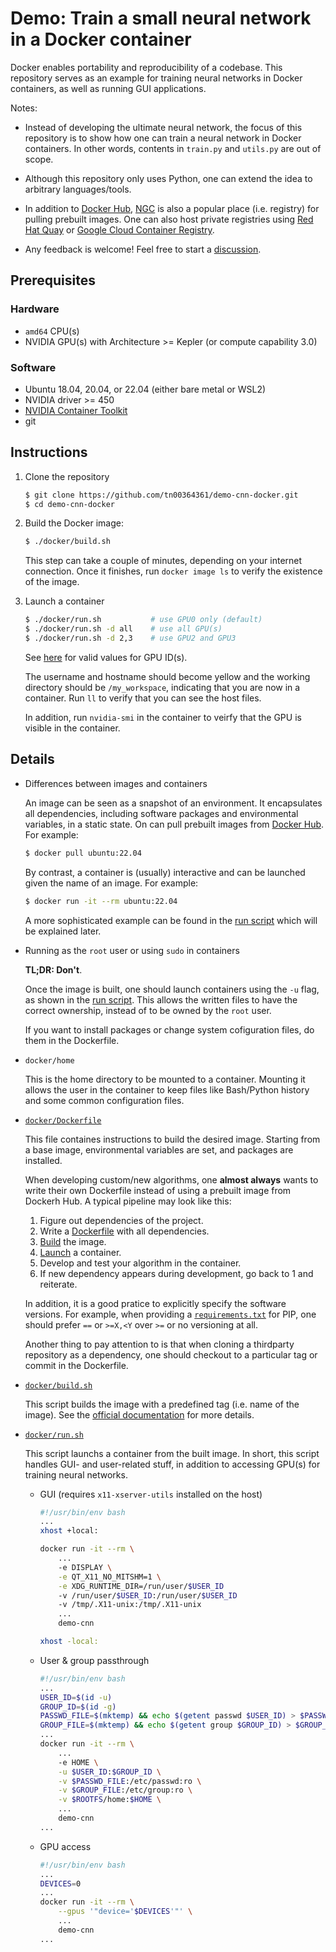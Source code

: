 # Demo: Train a small neural network in a Docker container

Docker enables portability and reproducibility of a codebase. This repository serves as an example for training neural networks in Docker containers, as well as running GUI applications.

Notes:

- Instead of developing the ultimate neural network, the focus of this repository is to show how one can train a neural network in Docker containers. In other words, contents in `train.py` and `utils.py` are out of scope.

- Although this repository only uses Python, one can extend the idea to arbitrary languages/tools.

- In addition to [Docker Hub](https://hub.docker.com/), [NGC](https://catalog.ngc.nvidia.com/containers) is also a popular place (i.e. registry) for pulling prebuilt images. One can also host private registries using [Red Hat Quay](https://quay.io/) or [Google Cloud Container Registry](https://cloud.google.com/container-registry).

- Any feedback is welcome! Feel free to start a [discussion](https://github.com/tn00364361/demo-cnn-docker/discussions).

## Prerequisites

### Hardware

- `amd64` CPU(s)
- NVIDIA GPU(s) with Architecture >= Kepler (or compute capability 3.0)

### Software

- Ubuntu 18.04, 20.04, or 22.04 (either bare metal or WSL2)
- NVIDIA driver >= 450
- [NVIDIA Container Toolkit](https://docs.nvidia.com/datacenter/cloud-native/container-toolkit/install-guide.html#docker)
- git


## Instructions

1. Clone the repository

    ```bash
    $ git clone https://github.com/tn00364361/demo-cnn-docker.git
    $ cd demo-cnn-docker
    ```

2. Build the Docker image:

    ```bash
    $ ./docker/build.sh
    ```

    This step can take a couple of minutes, depending on your internet connection. Once it finishes, run `docker image ls` to verify the existence of the image.

3. Launch a container

    ```bash
    $ ./docker/run.sh           # use GPU0 only (default)
    $ ./docker/run.sh -d all    # use all GPU(s)
    $ ./docker/run.sh -d 2,3    # use GPU2 and GPU3
    ```

    See [here](https://docs.nvidia.com/datacenter/cloud-native/container-toolkit/user-guide.html#gpu-enumeration) for valid values for GPU ID(s).

    The username and hostname should become yellow and the working directory should be `/my_workspace`, indicating that you are now in a container. Run `ll` to verify that you can see the host files.

    In addition, run `nvidia-smi` in the container to veirfy that the GPU is visible in the container.

## Details


- Differences between images and containers

    An image can be seen as a snapshot of an environment. It encapsulates all dependencies, including software packages and environmental variables, in a static state. On can pull prebuilt images from [Docker Hub](https://hub.docker.com/). For example:

    ```bash
    $ docker pull ubuntu:22.04
    ```

    By contrast, a container is (usually) interactive and can be launched given the name of an image. For example:

    ```bash
    $ docker run -it --rm ubuntu:22.04
    ```

    A more sophisticated example can be found in the [run script](docker/run.sh) which will be explained later.

- Running as the `root` user or using `sudo` in containers

    **TL;DR: Don't**.

    Once the image is built, one should launch containers using the `-u` flag, as shown in the [run script](docker/run.sh). This allows the written files to have the correct ownership, instead of to be owned by the `root` user.

    If you want to install packages or change system cofiguration files, do them in the Dockerfile.

- `docker/home`

    This is the home directory to be mounted to a container. Mounting it allows the user in the container to keep files like Bash/Python history and some common configuration files.

- [`docker/Dockerfile`](docker/Dockerfile)

    This file containes instructions to build the desired image. Starting from a base image, environmental variables are set, and packages are installed.

    When developing custom/new algorithms, one **almost always** wants to write their own Dockerfile instead of using a prebuilt image from Dockerh Hub. A typical pipeline may look like this:

    1. Figure out dependencies of the project.
    2. Write a [Dockerfile](docker/Dockerfile) with all dependencies.
    3. [Build](docker/build.sh) the image.
    4. [Launch](docker/run.sh) a container.
    5. Develop and test your algorithm in the container.
    6. If new dependency appears during development, go back to 1 and reiterate.

    In addition, it is a good pratice to explicitly specify the software versions. For example, when providing a [`requirements.txt`](requirements.txt) for PIP, one should prefer `==` or `>=X,<Y` over `>=` or no versioning at all.

    Another thing to pay attention to is that when cloning a thirdparty repository as a dependency, one should checkout to a particular tag or commit in the Dockerfile.

- [`docker/build.sh`](docker/build.sh)

    This script builds the image with a predefined tag (i.e. name of the image). See the [official documentation](https://docs.docker.com/engine/reference/commandline/build/) for more details.

- [`docker/run.sh`](docker/run.sh)

    This script launchs a container from the built image. In short, this script handles GUI- and user-related stuff, in addition to accessing GPU(s) for training neural networks.

    - GUI (requires `x11-xserver-utils` installed on the host)

        ```bash
        #!/usr/bin/env bash
        ...
        xhost +local:

        docker run -it --rm \
            ...
            -e DISPLAY \
            -e QT_X11_NO_MITSHM=1 \
            -e XDG_RUNTIME_DIR=/run/user/$USER_ID
            -v /run/user/$USER_ID:/run/user/$USER_ID
            -v /tmp/.X11-unix:/tmp/.X11-unix
            ...
            demo-cnn

        xhost -local:
        ```

    - User & group passthrough

        ```bash
        #!/usr/bin/env bash
        ...
        USER_ID=$(id -u)
        GROUP_ID=$(id -g)
        PASSWD_FILE=$(mktemp) && echo $(getent passwd $USER_ID) > $PASSWD_FILE
        GROUP_FILE=$(mktemp) && echo $(getent group $GROUP_ID) > $GROUP_FILE
        ...
        docker run -it --rm \
            ...
            -e HOME \
            -u $USER_ID:$GROUP_ID \
            -v $PASSWD_FILE:/etc/passwd:ro \
            -v $GROUP_FILE:/etc/group:ro \
            -v $ROOTFS/home:$HOME \
            ...
            demo-cnn
        ...
        ```

    - GPU access

        ```bash
        #!/usr/bin/env bash
        ...
        DEVICES=0
        ...
        docker run -it --rm \
            --gpus '"device='$DEVICES'"' \
            ...
            demo-cnn
        ...
        ```

